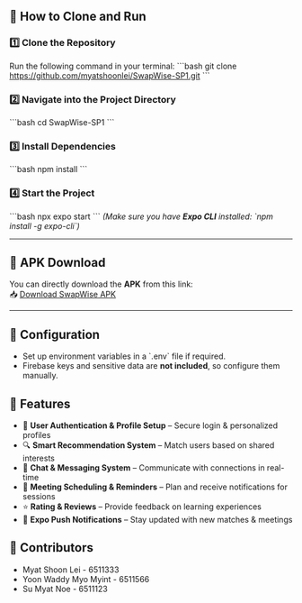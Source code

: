 ## 🚀 How to Clone and Run

### 1️⃣ Clone the Repository
Run the following command in your terminal:
\`\`\`bash
git clone https://github.com/myatshoonlei/SwapWise-SP1.git
\`\`\`

### 2️⃣ Navigate into the Project Directory
\`\`\`bash
cd SwapWise-SP1
\`\`\`

### 3️⃣ Install Dependencies
\`\`\`bash
npm install
\`\`\`

### 4️⃣ Start the Project
\`\`\`bash
npx expo start
\`\`\`
*(Make sure you have **Expo CLI** installed: \`npm install -g expo-cli\`)*

---

## 📱 APK Download  
You can directly download the **APK** from this link:  
📥 [Download SwapWise APK](YOUR_APK_DOWNLOAD_LINK_HERE)

---

## 🔧 Configuration
- Set up environment variables in a \`.env\` file if required.
- Firebase keys and sensitive data are **not included**, so configure them manually.

## 🎯 Features
- 🔑 **User Authentication & Profile Setup** – Secure login & personalized profiles  
- 🔍 **Smart Recommendation System** – Match users based on shared interests  
- 💬 **Chat & Messaging System** – Communicate with connections in real-time  
- 📅 **Meeting Scheduling & Reminders** – Plan and receive notifications for sessions  
- ⭐ **Rating & Reviews** – Provide feedback on learning experiences  
- 🔔 **Expo Push Notifications** – Stay updated with new matches & meetings  

## 🤝 Contributors
- Myat Shoon Lei - 6511333
- Yoon Waddy Myo Myint - 6511566
- Su Myat Noe - 6511123
